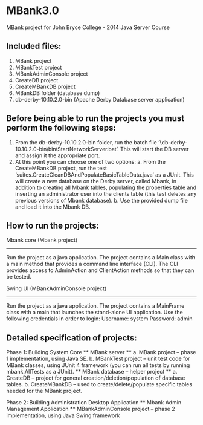 MBank3.0
========

MBank project for John Bryce College - 2014 Java Server Course

Included files:
---------------
1. MBank project
2. MBankTest project
3. MBankAdminConsole project
4. CreateDB project
5. CreateMBankDB project
6. MBankDB folder (database dump)
7. db-derby-10.10.2.0-bin (Apache Derby Database server application)


Before being able to run the projects you must perform the following steps:
---------------------------------------------------------------------------
1. From the db-derby-10.10.2.0-bin folder, run the batch file ‘\db-derby-10.10.2.0-bin\bin\StartNetworkServer.bat’.
This will start the DB server and assign it the appropriate port.
2. At this point you can choose one of two options:
  a. From the CreateMBankDB project, run the test ‘suites.CreateCleanDBAndPopulateBasicTableData.java’ as a JUnit.
     This will create a new database on the Derby server, called Mbank, in addition to creating all Mbank tables, populating the properties table and inserting an administrator user into the clients table (this test deletes any previous versions of Mbank database).
  b. Use the provided dump file and load it into the Mbank DB.
  
How to run the projects:
------------------------
Mbank core (Mbank project)
**************************
Run the project as a java application.
The project contains a Main class with a main method that provides a command line interface (CLI).
The CLI provides access to AdminAction and ClientAction methods so that they can be tested.

Swing UI (MBankAdminConsole project)
************************************
Run the project as a java application.
The project contains a MainFrame class with a main that launches the stand-alone UI application.
Use the following credentials in order to login:
Username: system
Password: admin

Detailed specification of projects:
-----------------------------------
Phase 1: Building System Core
**  MBank server **
  a. MBank project – phase 1 implementation, using Java SE.
  b. MBankTest project – unit test code for MBank classes, using JUnit 4 framework (you can run all tests by running mbank.AllTests as a JUnit).
**  MBank database – helper project **
  a. CreateDB – project for general creation/deletion/population of database tables.
  b. CreateMBankDB – used to create/delete/populate specific tables needed for the MBank project.

Phase 2: Building Administration Desktop Application
** Mbank Admin Management Application **
  MBankAdminConsole project – phase 2 implementation, using Java Swing framework
  
